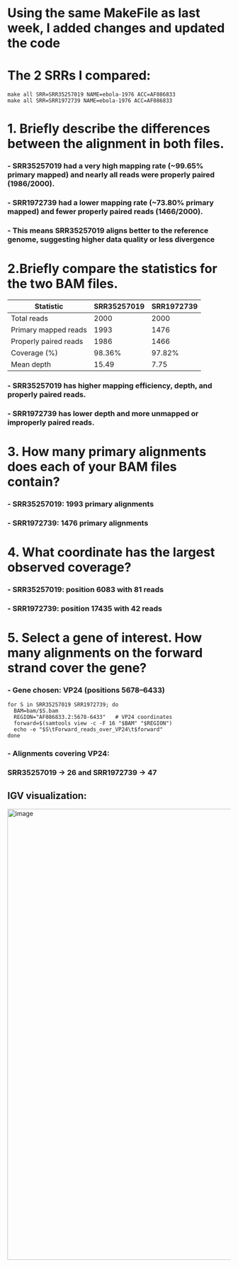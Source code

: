 # Using the same MakeFile as last week, I added changes and updated the code


# The 2 SRRs I compared:
```
make all SRR=SRR35257019 NAME=ebola-1976 ACC=AF086833 
make all SRR=SRR1972739 NAME=ebola-1976 ACC=AF086833 
```

# 1. Briefly describe the differences between the alignment in both files.
### - SRR35257019 had a very high mapping rate (~99.65% primary mapped) and nearly all reads were properly paired (1986/2000).
### - SRR1972739 had a lower mapping rate (~73.80% primary mapped) and fewer properly paired reads (1466/2000).
### - This means  SRR35257019 aligns better to the reference genome, suggesting higher data quality or less divergence

# 2.Briefly compare the statistics for the two BAM files.
| Statistic             | SRR35257019 | SRR1972739 |
| --------------------- | ----------- | ---------- |
| Total reads           | 2000        | 2000       |
| Primary mapped reads  | 1993        | 1476       |
| Properly paired reads | 1986        | 1466       |
| Coverage (%)          | 98.36%      | 97.82%     |
| Mean depth            | 15.49       | 7.75       |

### - SRR35257019 has higher mapping efficiency, depth, and properly paired reads.
### - SRR1972739 has lower depth and more unmapped or improperly paired reads.

# 3. How many primary alignments does each of your BAM files contain?
### - SRR35257019: 1993 primary alignments
### - SRR1972739: 1476 primary alignments

# 4. What coordinate has the largest observed coverage?
### - SRR35257019: position 6083 with 81 reads
### - SRR1972739: position 17435 with 42 reads

# 5. Select a gene of interest. How many alignments on the forward strand cover the gene?
### - Gene chosen: VP24 (positions 5678–6433)
```
for S in SRR35257019 SRR1972739; do
  BAM=bam/$S.bam
  REGION="AF086833.2:5678-6433"   # VP24 coordinates
  forward=$(samtools view -c -F 16 "$BAM" "$REGION")
  echo -e "$S\tForward_reads_over_VP24\t$forward"
done
```
### - Alignments covering VP24: 
### SRR35257019 → 26 and SRR1972739 → 47


## IGV visualization:
<img width="1918" height="1018" alt="image" src="https://github.com/user-attachments/assets/503cb3c1-02a1-48ce-877a-e3816edbfbdf" />

